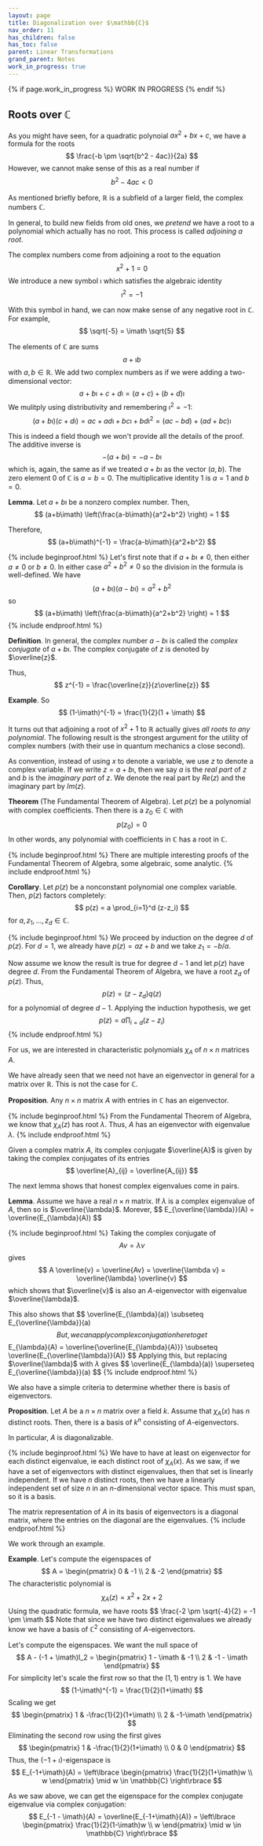```yaml
---
layout: page
title: Diagonalization over $\mathbb{C}$
nav_order: 11
has_children: false
has_toc: false
parent: Linear Transformations
grand_parent: Notes
work_in_progress: true
---
```


{% if page.work_in_progress %}
    WORK IN PROGRESS
{% endif %}

## Roots over $\mathbb{C}$

As you might have seen, for a quadratic polynoial $ax^2+bx+c$, 
we have a formula for the roots 
$$
\frac{-b \pm \sqrt{b^2 - 4ac}}{2a} 
$$
However, we cannot make sense of this as a real number if 
$$
b^2 - 4ac < 0 
$$

As mentioned briefly before, $\mathbb{R}$ is a subfield of a 
larger field, the complex numbers $\mathbb{C}$. 

In general, to build new fields from old ones, we _pretend_ 
we have a root to a polynomial which actually has no 
root. This process is called _adjoining a root_. 

The complex numbers come from adjoining a root to the 
equation 
$$
x^2 + 1 = 0 
$$
We introduce a new symbol $\imath$ which satisfies the 
algebraic identity 
$$
\imath^2 = -1
$$

With this symbol in hand, we can now make sense of any negative 
root in $\mathbb{C}$. For example, 
$$
\sqrt{-5} = \imath \sqrt{5}
$$

The elements of $\mathbb{C}$ are sums 
$$
a + \imath b 
$$
with $a,b \in \mathbb{R}$. We add two complex numbers as if we 
were adding a two-dimensional vector:
$$
a + b \imath + c + d \imath = (a+c) + (b+d)\imath 
$$
We mulitply using distributivity and remembering $\imath^2 = -1$:
$$
(a + b \imath)(c + d\imath) = ac + ad\imath + bc \imath + bd\imath^2 = 
(ac-bd) + (ad+bc)\imath 
$$

This is indeed a field though we won't provide all the details of the 
proof. The additive inverse is 
$$
-(a + b \imath) = -a - b\imath 
$$
which is, again, the same as if we treated $a + b\imath$ as the 
vector $(a,b)$. The zero element $0$ of $\mathbb{C}$ is $a=b=0$. The 
multiplicative identity $1$ is $a=1$ and $b=0$.  

**Lemma**. Let $a+b\imath$ be a nonzero complex number. Then, 
$$
(a+b\imath) \left(\frac{a-b\imath}{a^2+b^2} \right) = 1
$$

Therefore, 
$$
(a+b\imath)^{-1} = \frac{a-b\imath}{a^2+b^2}
$$

{% include beginproof.html %}
Let's first note that if $a +b \imath \neq 0$, then either $a \neq 0$ or 
$b \neq 0$. In either case $a^2 + b^2 \neq 0$ so the division in the 
formula is well-defined. We have 
$$
(a+b\imath)(a-b\imath) = a^2 + b^2 
$$
so 
$$
(a+b\imath) \left(\frac{a-b\imath}{a^2+b^2} \right) = 1
$$
{% include endproof.html %}

**Definition**. In general, the complex number $a-b\imath$ is called 
the _complex conjugate_ of $a+b\imath$. The complex conjugate of 
$z$ is denoted by $\overline{z}$. 

Thus, 
$$
z^{-1} = \frac{\overline{z}}{z\overline{z}}
$$

**Example**. So 
$$
(1-\imath)^{-1} = \frac{1}{2}(1 + \imath) 
$$

It turns out that adjoining a root of $x^2+1$ to $\mathbb{R}$ actually 
gives _all roots to any polynomial_. The following result is the 
strongest argument for the utility of complex numbers (with their 
use in quantum mechanics a close second). 

As convention, instead of using $x$ to denote a variable, we use 
$z$ to denote a complex variable. If we write $z = a+b\imath$, then 
we say $a$ is the _real part_ of $z$ and $b$ is the 
_imaginary part_ of $z$. We denote the real part by $Re(z)$ and the 
imaginary part by $Im(z)$.  

**Theorem** (The Fundamental Theorem of Algebra). Let $p(z)$ be a 
polynomial with complex coefficients. Then there is a $z_0 \in 
\mathbb{C}$ with 
$$
 p(z_0) = 0 
$$
In other words, any polynomial with coefficients in $\mathbb{C}$ 
has a root in $\mathbb{C}$. 

{% include beginproof.html %}
There are multiple interesting proofs of the Fundamental Theorem of 
Algebra, some algebraic, some analytic. 
{% include endproof.html %}

**Corollary**. Let $p(z)$ be a nonconstant polynomial one complex 
variable. Then, $p(z)$ factors completely: 
$$
	p(z) = a \prod_{i=1}^d (z-z_i) 
$$
for $a,z_1,\ldots,z_d \in \mathbb{C}$. 

{% include beginproof.html %}
We proceed by induction on the degree $d$ of $p(z)$. For $d=1$, we 
already have $p(z) = az+b$ and we take $z_1 = -b/a$. 

Now assume we know the result is true for degree $d-1$ and let 
$p(z)$ have degree $d$. From the Fundamental Theorem of Algebra, we 
have a root $z_d$ of $p(z)$. Thus, 
$$
p(z) = (z-z_d)q(z) 
$$
for a polynomial of degree $d-1$. Applying the induction hypothesis, 
we get 
$$
p(z) = a \prod_{i=d} (z-z_i) 
$$
{% include endproof.html %}

For us, we are interested in characteristic polynomials $\chi_A$ of 
$n \times n$ matrices $A$. 

We have already seen that we need not have an eigenvector in general 
for a matrix over $\mathbb{R}$. This is not the case for $\mathbb{C}$.

**Proposition**. Any $n \times n$ matrix $A$ with entries in 
$\mathbb{C}$ has an eigenvector. 

{% include beginproof.html %}
From the Fundamental Theorem of Algebra, we know that $\chi_A(z)$ has 
root $\lambda$. Thus, $A$ has an eigenvector with eigenvalue $\lambda$. 
{% include endproof.html %}

Given a complex matrix $A$, its complex conjugate $\overline{A}$ 
is given by taking the complex conjugates of its entries
$$
\overline{A}_{ij} = \overline{A_{ij}}
$$

The next lemma shows that honest complex eigenvalues come in pairs. 

**Lemma**. Assume we have a real $n \times n$ matrix. If $\lambda$ is 
a complex eigenvalue of $A$, then so is $\overline{\lambda}$. Morever, 
$$
E_{\overline{\lambda}}(A) = \overline{E_{\lambda}(A))
$$

{% include beginproof.html %}
Taking the complex conjugate of 
$$
A v = \lambda v 
$$
gives 
$$
A \overline{v} = \overline{Av} = \overline{\lambda v} 
= \overline{\lambda} \overline{v} 
$$
which shows that $\overline{v}$ is also an $A$-eigenvector with 
eigenvalue $\overline{\lambda}$. 

This also shows that 
$$
\overline{E_{\lambda}(a)) \subseteq E_{\overline{\lambda}}(a)
$$
But, we can apply complex conjugation here to get 
$$
E_{\lambda}(A) = \overline{\overline{E_{\lambda}(A)}} \subseteq 
\overline{E_{\overline{\lambda}}(A)}
$$
Applying this, but replacing $\overline{\lambda}$ with $\lambda$ gives 
$$
\overline{E_{\lambda}(a)) \superseteq E_{\overline{\lambda}}(a)
$$
{% include endproof.html %}

We also have a simple criteria to determine whether there is basis 
of eigenvectors. 

**Proposition**. Let $A$ be a $n \times n$ matrix over a field $k$. 
Assume that $\chi_A(x)$ has $n$ distinct roots. Then, there is a basis 
of $k^n$ consisting of $A$-eigenvectors. 

In particular, $A$ is diagonalizable. 

{% include beginproof.html %}
We have to have at least on eigenvector for each distinct eigenvalue, 
ie each distinct root of $\chi_A(x)$. As we saw, if we have a set of 
eigenvectors with distinct eigenvalues, then that set is linearly 
independent. If we have $n$ distinct roots, then we have a linearly 
independent set of size $n$ in an $n$-dimensional vector space. This 
must span, so it is a basis. 

The matrix representation of $A$ in its basis of eigenvectors is 
a diagonal matrix, where the entries on the diagonal are the 
eigenvalues. 
{% include endproof.html %}

We work through an example. 

**Example**. Let's compute the eigenspaces of 
$$
A = 
\begin{pmatrix}
	0 & -1 \\
	2 & -2 
\end{pmatrix}
$$
The characteristic polynomial is 
$$
\chi_A(z) = x^2 + 2x + 2  
$$
Using the quadratic formula, we have roots 
$$
\frac{-2 \pm \sqrt{-4}{2} = -1 \pm \imath
$$
Note that since we have two distinct eigenvalues we already know 
we have a basis of $\mathbb{C}^2$ consisting of $A$-eigenvectors. 

Let's compute the eigenspaces. We want the null space of
$$
A - (-1 + \imath)I_2 = 
\begin{pmatrix}
1 - \imath & -1 \\
2 & -1 - \imath 
\end{pmatrix}
$$
For simplicity let's scale the first row so that the $(1,1)$ entry is 
$1$. We have 
$$
(1-\imath)^{-1} = \frac{1}{2}(1+\imath)
$$
Scaling we get 
$$
\begin{pmatrix}
1 & -\frac{1}{2}(1+\imath) \\
2 & -1-\imath 
\end{pmatrix} 
$$
Eliminating the second row using the first gives 
$$
\begin{pmatrix}
1 & -\frac{1}{2}(1+\imath) \\
0 & 0 
\end{pmatrix}
$$
Thus, the $(-1+\imath)$-eigenspace is 
$$
E_{-1+\imath}(A) = \left\lbrace \begin{pmatrix} \frac{1}{2}(1+\imath)w \\ 
w \end{pmatrix} \mid w \in \mathbb{C} \right\rbrace 
$$

As we saw above, we can get the eigenspace for the complex conjugate 
eigenvalue via complex conjugation: 
$$
E_{-1 - \imath}(A) = \overline{E_{-1+\imath}(A)} = \left\lbrace 
\begin{pmatrix} 
\frac{1}{2}(1-\imath)w \\ 
w 
\end{pmatrix} \mid w \in \mathbb{C} \right\rbrace
$$
